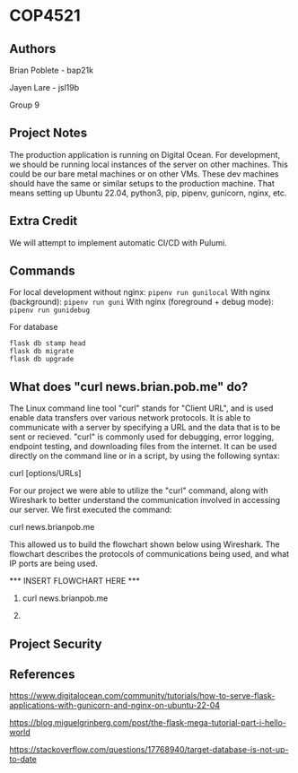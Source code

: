 # COP4521

## Authors

Brian Poblete - bap21k

Jayen Lare - jsl19b

Group 9

## Project Notes

The production application is running on Digital Ocean. For development, we
should be running local instances of the server on other machines. This could
be our bare metal machines or on other VMs. These dev machines should have
the same or similar setups to the production machine. That means setting up
Ubuntu 22.04, python3, pip, pipenv, gunicorn, nginx, etc.

## Extra Credit

We will attempt to implement automatic CI/CD with Pulumi.

## Commands 

For local development without nginx: `pipenv run gunilocal`
With nginx (background): `pipenv run guni`
With nginx (foreground + debug mode): `pipenv run gunidebug`

For database

```
flask db stamp head
flask db migrate
flask db upgrade
```

## What does "curl news.brian.pob.me" do?

The Linux command line tool "curl" stands for "Client URL", and is used enable data transfers over various network protocols. It is able to communicate with a server by specifying a URL and the data that is to be sent or recieved. "curl" is commonly used for debugging, error logging, endpoint testing, and downloading files from the internet. It can be used directly on the command line or in a script, by using the following syntax:

curl [options/URLs]

For our project we were able to utilize the "curl" command, along with Wireshark to better understand the communication involved in accessing our server. We first executed the command: 

curl news.brianpob.me

This allowed us to build the flowchart shown below using Wireshark. The flowchart describes the protocols of communications being used, and what IP ports are being used.

*** INSERT FLOWCHART HERE ***


1. curl news.brianpob.me

2. 

## Project Security

## References

https://www.digitalocean.com/community/tutorials/how-to-serve-flask-applications-with-gunicorn-and-nginx-on-ubuntu-22-04

https://blog.miguelgrinberg.com/post/the-flask-mega-tutorial-part-i-hello-world

https://stackoverflow.com/questions/17768940/target-database-is-not-up-to-date


